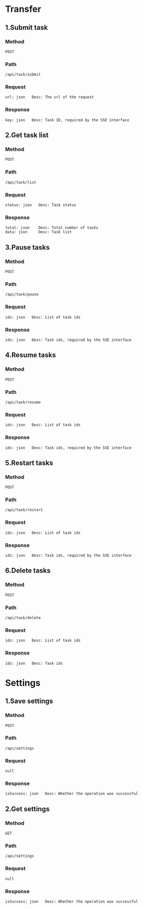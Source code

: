 # Transfer

## 1.Submit task

### Method

`POST`

### Path

```
/api/task/submit
```

### Request

```
url: json   Desc: The url of the request
```

### Response

```
key: json   Desc: Task ID, required by the SSE interface
```

## 2.Get task list

### Method

`POST`

### Path

```
/api/task/list
```

### Request

```
status: json   Desc: Task status
```

### Response

```
total: json    Desc: Total number of tasks
data: json     Desc: Task list
```

## 3.Pause tasks

### Method

`POST`

### Path

```
/api/task/pause
```

### Request

```
ids: json   Desc: List of task ids
```

### Response

```
ids: json   Desc: Task ids, required by the SSE interface
```

## 4.Resume tasks

### Method

`POST`

### Path

```
/api/task/resume
```

### Request

```
ids: json   Desc: List of task ids
```

### Response

```
ids: json   Desc: Task ids, required by the SSE interface
```

## 5.Restart tasks

### Method

`POST`

### Path

```
/api/task/restart
```

### Request

```
ids: json   Desc: List of task ids
```

### Response

```
ids: json   Desc: Task ids, required by the SSE interface
```

## 6.Delete tasks

### Method

`POST`

### Path

```
/api/task/delete
```

### Request

```
ids: json   Desc: List of task ids
```

### Response

```
ids: json   Desc: Task ids
```

# Settings

## 1.Save settings

### Method

`POST`

### Path

```
/api/settings
```

### Request

```
null
```

### Response

```
isSuccess: json   Desc: Whether the operation was successful
```

## 2.Get settings

### Method

`GET`

### Path

```
/api/settings
```

### Request

```
null
```

### Response

```
isSuccess: json   Desc: Whether the operation was successful
```
